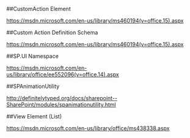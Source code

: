 ##CustomAction Element

https://msdn.microsoft.com/en-us/library/ms460194(v=office.15).aspx

##Custom Action Definition Schema

https://msdn.microsoft.com/en-us/library/ms460194(v=office.15).aspx

##SP.UI Namespace

https://msdn.microsoft.com/en-us/library/office/ee552096(v=office.14).aspx

##SPAnimationUtility

http://definitelytyped.org/docs/sharepoint--SharePoint/modules/spanimationutility.html

##View Element (List)

https://msdn.microsoft.com/en-us/library/office/ms438338.aspx



